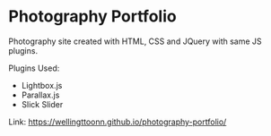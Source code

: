 # Photography Portfolio
Photography site created with HTML, CSS and JQuery with same JS plugins.

Plugins Used:
 - Lightbox.js
 - Parallax.js
 - Slick Slider

Link: https://wellingttoonn.github.io/photography-portfolio/
